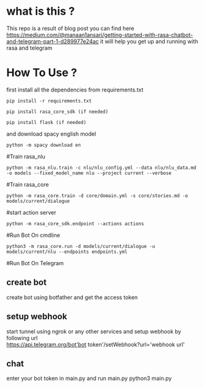 # what is this ?
This repo is a result of blog post you can find here <https://medium.com/@manaan1ansari/getting-started-with-rasa-chatbot-and-telegram-part-1-d289977e24ac>
it will help you get up and running with rasa and telegram 

# How To Use ?
first install all the dependencies from requirements.txt 

	pip install -r requirements.txt

	pip install rasa_core_sdk (if needed)

	pip install flask (if needed)

and download spacy english model

	python -m spacy download en


#Train rasa_nlu

	python -m rasa_nlu.train -c nlu/nlu_config.yml --data nlu/nlu_data.md -o models --fixed_model_name nlu --project current --verbose

#Train rasa_core

	python -m rasa_core.train -d core/domain.yml -s core/stories.md -o models/current/dialogue

#start action server

	python -m rasa_core_sdk.endpoint --actions actions

#Run Bot On cmdline

	python3 -m rasa_core.run -d models/current/dialogue -u models/current/nlu --endpoints endpoints.yml

#Run Bot On Telegram
## create bot
create bot using botfather and get the access token

## setup webhook
start tunnel using ngrok or any other services and setup webhook by following url  
https://api.telegram.org/bot'bot token'/setWebhook?url='webhook url'

## chat
enter your bot token in main.py and run main.py
	python3 main.py 
